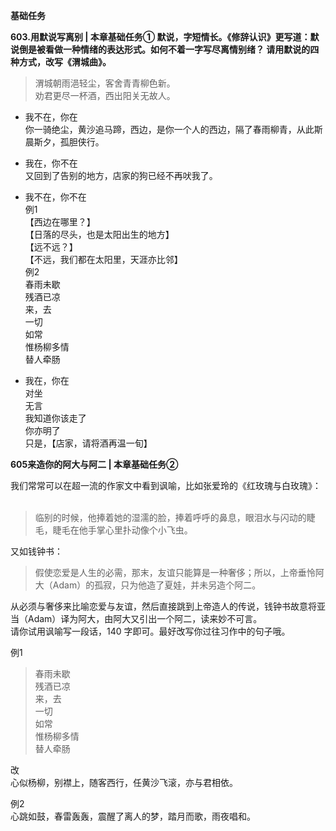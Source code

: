 **基础任务**  

**603.用默说写离别 | 本章基础任务① 默说，字短情长。《修辞认识》更写道：默说倒是被看做一种情绪的表达形式。如何不着一字写尽离情别绪？ 请用默说的四种方式，改写《渭城曲》。**

>渭城朝雨浥轻尘，客舍青青柳色新。  
劝君更尽一杯酒，西出阳关无故人。 

- 我不在，你在  
你一骑绝尘，黄沙追马蹄，西边，是你一个人的西边，隔了春雨柳青，从此斯晨斯夕，孤胆侠行。  

- 我在，你不在  
又回到了告别的地方，店家的狗已经不再吠我了。  

- 我不在，你不在   
例1  
【西边在哪里？】  
【日落的尽头，也是太阳出生的地方】  
【远不远？】  
【不远，我们都在太阳里，天涯亦比邻】  
例2  
春雨未歇  
残酒已凉  
来，去  
一切  
如常  
惟杨柳多情  
替人牵肠

- 我在，你在  
对坐  
无言  
我知道你该走了  
你亦明了  
只是，【店家，请将酒再温一旬】  

**605来造你的阿大与阿二 | 本章基础任务②**  

我们常常可以在超一流的作家文中看到讽喻，比如张爱玲的《红玫瑰与白玫瑰》：  
>临别的时候，他捧着她的湿濡的脸，捧着呼呼的鼻息，眼泪水与闪动的睫毛，睫毛在他手掌心里扑动像个小飞虫。

又如钱钟书：  
>假使恋爱是人生的必需，那末，友谊只能算是一种奢侈；所以，上帝垂怜阿大（Adam）的孤寂，只为他造了夏娃，并未另造个阿二。

从必须与奢侈来比喻恋爱与友谊，然后直接跳到上帝造人的传说，钱钟书故意将亚当（Adam）译为阿大，由阿大又引出一个阿二，读来妙不可言。  
请你试用讽喻写一段话，140 字即可。最好改写你过往习作中的句子哦。

例1  
>春雨未歇   
残酒已凉  
来，去  
一切  
如常  
惟杨柳多情  
替人牵肠  

改  
心似杨柳，别襟上，随客西行，任黄沙飞滚，亦与君相依。  

例2  
心跳如鼓，春雷轰轰，震醒了离人的梦，踏月而歌，雨夜唱和。


















